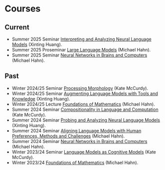 # Courses

## Current

<!--* Summer 2025 Software project [Linguistic Interpretibility for Neural Models of Language](../courses/ling-interp-langmod/) (Kate McCurdy). -->
* Summer 2025 Seminar [Interpreting and Analyzing Neural Language Models](../courses/probing-2025/) (Xinting Huang).
*  Summer 2025 Proseminar [Large Language Models](../courses/proseminar25/) (Michael Hahn). 
* Summer 2025 Seminar [Neural Networks in Brains and Computers](../courses/brain-2025/) (Michael Hahn). 


## Past

* Winter 2024/25 Seminar [Processing Morphology](../courses/morphology-2025/) (Kate McCurdy). 
* Winter 2024/25 Seminar [Augmenting Language Models with Tools and Knowledge](../courses/knowledge-2024/) (Xinting Huang). 
* Winter 2024/25 Lecture [Foundations of Mathematics](https://cms.sic.saarland/fof_math_ss2425/) (Michael Hahn).     
* Summer 2024 Seminar [Compositionality in Language and Computation](../courses/compositionality-2024/) (Kate McCurdy). 
* Summer 2024 Seminar [Probing and Analyzing Neural Language Models](../courses/probing-2024/) (Xinting Huang).
*  Summer 2024 Seminar [Aligning Language Models with Human Preferences, Methods and Challenges](../courses/alignment-2024/) (Michael Hahn). 
* Summer 2024 Seminar [Neural Networks in Brains and Computers](../courses/brain-2024/) (Michael Hahn). 
* Winter 2023/24 Seminar [Language Models as Cognitive Models](../courses/langmod-cogmod-2023/) (Kate McCurdy).
*   Winter 2023/24  [Foundations of Mathematics](https://cms.sic.saarland/fof_math_ss23/) (Michael Hahn). 
